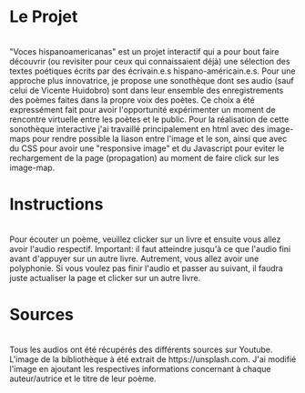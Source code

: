 # Le Projet
<br>
"Voces hispanoamericanas" est un projet interactif qui a pour bout faire découvrir (ou revisiter pour ceux qui connaissaient déjà) une sélection des textes poétiques écrits par des écrivain.e.s hispano-américain.e.s. Pour une approche plus innovatrice, je propose une sonothèque dont ses audio (sauf celui de Vicente Huidobro) sont dans leur ensemble des enregistrements des poèmes faites dans la propre voix des poètes. Ce choix a été expressément fait pour avoir l'opportunité expérimenter un moment de rencontre virtuelle entre les poètes et le public. Pour la réalisation de cette sonothèque interactive j'ai travaillé principalement en html avec des image-maps pour rendre possible la liason entre l'image et le son, ainsi que avec du CSS pour avoir une "responsive image" et du Javascript pour eviter le rechargement de la page (propagation) au moment de faire click sur les image-map. 

# Instructions
<br>
Pour écouter un poème, veuillez clicker sur un livre et ensuite vous allez avoir l'audio respectif.
Important: il faut atteindre jusqu'à ce que l'audio fini avant d'appuyer sur un autre livre. Autrement, vous allez avoir une polyphonie. Si vous voulez pas finir l'audio et passer au suivant, il faudra juste actualiser la page et clicker sur un autre livre. 

# Sources
<br>
Tous les audios ont été récupérés des différents sources sur Youtube. L'image de la bibliothèque à été extrait de https://unsplash.com. J'ai modifié l'image en ajoutant les respectives informations concernant à chaque auteur/autrice et le titre de leur poème. 




 

